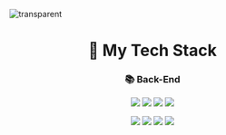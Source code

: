 ![transparent](https://capsule-render.vercel.app/api?type=transparent&fontColor=006400&text=Reddyong's%20Github&height=150&fontSize=60)

<!--content-->
# <h1 align="center">🎾 My Tech Stack</h1>

<h3 align="center">📚 Back-End</h3>

<div align="center">
<img src="https://img.shields.io/badge/Spring-6DB33F?style=flat-square&logo=Spring&logoColor=black"/> <img src="https://img.shields.io/badge/Spring Boot-6DB33F?style=flat-square&logo=springboot&logoColor=white"/> <img src="https://img.shields.io/badge/Spring Security-6DB33F?style=flat-square&logo=springsecurity&logoColor=black"/> <img src="https://img.shields.io/badge/React-blueviolet?style=flat-square&logo=React&logoColor=white"/> 

<img src="https://img.shields.io/badge/Unity-yellow?style=flat-square&logo=Unity&logoColor=black"/> <img src="https://img.shields.io/badge/Java-007396?style=flat-square&logo=Java&logoColor=white"/> <img src="https://img.shields.io/badge/JavaScript-F7DF1E?style=flat-square&logo=JavaScript&logoColor=black"/> <img src="https://img.shields.io/badge/Python-3776AB?style=flat-square&logo=Python&logoColor=white"/>
</div>

<br><br><br>


<!--
**Reddyong/Reddyong** is a ✨ _special_ ✨ repository because its `README.md` (this file) appears on your GitHub profile.

Here are some ideas to get you started:

- 🔭 I’m currently working on ...
- 🌱 I’m currently learning ...
- 👯 I’m looking to collaborate on ...
- 🤔 I’m looking for help with ...
- 💬 Ask me about ...
- 📫 How to reach me: ...
- 😄 Pronouns: ...
- ⚡ Fun fact: ...
-->
